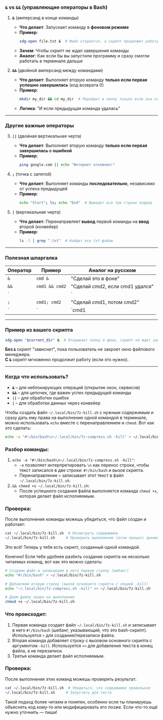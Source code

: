 ### **`&` vs `&&`** (управляющие операторы в Bash)

1. **`&`** (амперсанд в конце команды)  
   - **Что делает**: Запускает команду в **фоновом режиме**  
   - **Пример**:  
     ```bash
     xdg-open file.txt &  # Файл откроется, а скрипт продолжит работу
     ```
   - **Зачем**: Чтобы скрипт не ждал завершения команды  
   - **Аналог**: Как если бы вы запустили программу и сразу смогли работать в терминале дальше

2. **`&&`** (двойной амперсанд между командами)  
   - **Что делает**: Выполняет вторую команду **только если первая успешно завершилась** (код возврата 0)  
   - **Пример**:  
     ```bash
     mkdir my_dir && cd my_dir  # Перейдет в папку только если она создалась
     ```
   - **Логика**: "И если предыдущая команда удалась"

---

### Другие важные операторы

3. **`||`** (двойная вертикальная черта)  
   - **Что делает**: Выполняет вторую команду **только если первая завершилась с ошибкой**  
   - **Пример**:  
     ```bash
     ping google.com || echo "Интернет отключен!"
     ```

4. **`;`** (точка с запятой)  
   - **Что делает**: Выполняет команды **последовательно**, независимо от успеха предыдущей  
   - **Пример**:  
     ```bash
     echo "Start"; ls; echo "End"  # Выведет все три строки подряд
     ```

5. **`|`** (вертикальная черта)  
   - **Что делает**: Перенаправляет **вывод** первой команды на **ввод** второй (конвейер)  
   - **Пример**:  
     ```bash
     ls -l | grep ".txt"  # Найдет все txt-файлы
     ```

---

### Полезная шпаргалка

| Оператор | Пример                | Аналог на русском             |
|----------|-----------------------|--------------------------------|
| `&`      | `cmd &`               | "Сделай это в фоне"           |
| `&&`     | `cmd1 && cmd2`        | "Сделай cmd2, если cmd1 удался" |
| `||`     | `cmd1 || cmd2`        | "Сделай cmd2, если cmd1 провалился" |
| `;`      | `cmd1; cmd2`          | "Сделай cmd1, потом cmd2"      |
| `|`      | `cmd1 | cmd2`         | "Передай результат cmd1 в cmd2" |

---

### Пример из вашего скрипта
```bash
xdg-open "$current_dir" &  # Открывает папку в фоне, скрипт не ждет закрытия окна
```

**Без `&`** скрипт "зависнет", пока пользователь не закроет окно файлового менеджера.  
**С `&`** скрипт мгновенно продолжит работу (если это нужно).

---

### Когда что использовать?
- **`&`** – для неблокирующих операций (открытие окон, сервисов)  
- **`&&`** – для цепочек, где важен успех предыдущей команды  
- **`||`** – для обработки ошибок  
- **`|`** – для обработки данных через конвейер


Чтобы создать файл `~/.local/bin/7z-kill.sh` с нужным содержимым и сразу дать ему права на выполнение одной командой в терминале, можно использовать `echo` вместе с перенаправлением и `chmod`. Вот как это сделать:

```bash
echo -e "#!/bin/bash\n~/.local/bin/7z-compress.sh -kill" > ~/.local/bin/7z-kill.sh && chmod +x ~/.local/bin/7z-kill.sh
```

### Разбор команды:
1. `echo -e "#!/bin/bash\n~/.local/bin/7z-compress.sh -kill"`:
   - `-e` позволяет интерпретировать `\n` как перенос строки, чтобы текст записался в две строки: `#!/bin/bash` и вызов скрипта.
   - Перенаправление `>` записывает этот текст в файл `~/.local/bin/7z-kill.sh`.
2. `&& chmod +x ~/.local/bin/7z-kill.sh`:
   - После успешного создания файла выполняется команда `chmod +x`, которая делает файл исполняемым.

### Проверка:
После выполнения команды можешь убедиться, что файл создан и работает:
```bash
cat ~/.local/bin/7z-kill.sh  # Посмотреть содержимое
~/.local/bin/7z-kill.sh     # Проверить выполнение (если процесс архивации не запущен, получишь уведомление)
```

Это всё! Теперь у тебя есть скрипт, созданный одной командой.


Конечно! Если тебе удобнее разбить создание скрипта на несколько читаемых команд, вот как это можно сделать:

```bash
# Создаем файл и записываем в него первую строку (шебанг)
echo "#!/bin/bash" > ~/.local/bin/7z-kill.sh

# Добавляем вторую строку (вызов основного скрипта с опцией -kill)
echo "~/.local/bin/7z-compress.sh -kill" >> ~/.local/bin/7z-kill.sh

# Даем файлу права на выполнение
chmod +x ~/.local/bin/7z-kill.sh
```

### Что происходит:
1. Первая команда создает файл `~/.local/bin/7z-kill.sh` и записывает в него `#!/bin/bash` (шебанг, указывающий, что это bash-скрипт). Используется `>` для создания/перезаписи файла.
2. Вторая команда добавляет строку с вызовом основного скрипта с аргументом `-kill`. Используется `>>` для добавления текста в конец файла, а не перезаписи.
3. Третья команда делает файл исполняемым.

### Проверка:
После выполнения этих команд можешь проверить результат:
```bash
cat ~/.local/bin/7z-kill.sh  # Убедиться, что содержимое правильное
~/.local/bin/7z-kill.sh     # Запустить для теста
```

Такой подход более читаем и понятен, особенно если ты планируешь объяснять код кому-то или модифицировать его позже. Если что-то ещё нужно уточнить — пиши!
